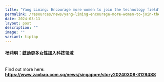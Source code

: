 ```yaml
---
title: "Yang Liming: Encourage more women to join the technology field"
permalink: /resources/news/yang-liming-encourage-more-women-to-join-the-technology-field/
date: 2024-03-11
layout: post
description: ""
image: ""
variant: tiptap
---
```

<h4>杨莉明：鼓励更多女性加入科技领域</h4>
<p>
<br>Find out more here: <strong><a href="https://www.zaobao.com.sg/news/singapore/story20240308-3129488" rel="noopener noreferrer nofollow" target="_blank">https://www.zaobao.com.sg/news/singapore/story20240308-3129488</a></strong>
</p>